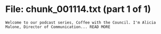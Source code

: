 ﻿# File: chunk_001114.txt (part 1 of 1)
```
Welcome to our podcast series, Coffee with the Council. I'm Alicia Malone, Director of Communication... READ MORE
```

